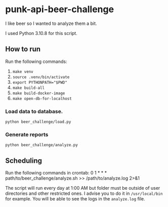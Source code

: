 # punk-api-beer-challenge
I like beer so I wanted to analyze them a bit.

I used Python 3.10.8 for this script.

## How to run
Run the following commands:
1. `make venv`
2. `source .venv/bin/activate`
3. `export PYTHONPATH="$PWD"`
4. `make build-all`
5. `make build-docker-image`
6. `make open-db-for-localhost`

### Load data to database.
    python beer_challenge/load.py

### Generate reports
    python beer_challenge/analyze.py

## Scheduling
Run the following commands in crontab:
    0 1 * * * path/to/beer_challenge/analyze.sh >> /path/to/analyze.log 2>&1

The script will run every day at 1:00 AM but folder must be outside of user directories and other restricted ones. I advise you to do it in `/usr/local/bin` for example.
You will be able to see the logs in the `analyze.log` file.